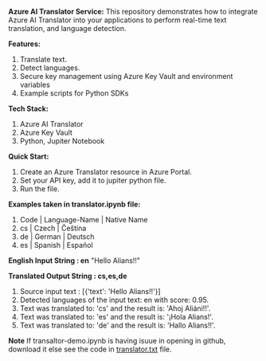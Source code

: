 **Azure AI Translator Service:**
This repository demonstrates how to integrate Azure AI Translator into your applications to perform real-time text translation, and language detection.

**Features:**

1. Translate text.
2. Detect languages.
3. Secure key management using Azure Key Vault and environment variables
4. Example scripts for Python SDKs

**Tech Stack:**

1. Azure AI Translator
2. Azure Key Vault
3. Python, Jupiter Notebook

**Quick Start:**

1. Create an Azure Translator resource in Azure Portal.
2. Set your API key, add it to jupiter python file.
3. Run the file.

**Examples taken in translator.ipynb file:**

1. Code | Language-Name | Native Name
2. cs | Czech | Čeština
3. de | German | Deutsch
4. es | Spanish | Español

**English Input String : en**
"Hello Alians!!"

**Translated Output String : cs,es,de**

1. Source input text : [{'text': 'Hello Alians!!'}]
2. Detected languages of the input text: en with score: 0.95.
3. Text was translated to: 'cs' and the result is: 'Ahoj Aliáni!!'.
4. Text was translated to: 'es' and the result is: '¡Hola Alians!'.
5. Text was translated to: 'de' and the result is: 'Hallo Alians!!'.

**Note**
If transaltor-demo.ipynb is having isuue in opening in github, download it else see the code in [translator.txt](https://github.com/jainasanghvi71/ai-azure-translator/blob/master/translator.txt) file.
